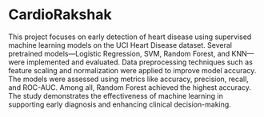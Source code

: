 # CardioRakshak
This project focuses on early detection of heart disease using supervised machine learning models on the UCI Heart Disease dataset. Several pretrained models—Logistic Regression, SVM, Random Forest, and KNN—were implemented and evaluated. Data preprocessing techniques such as feature scaling and normalization were applied to improve model accuracy. The models were assessed using metrics like accuracy, precision, recall, and ROC-AUC. Among all, Random Forest achieved the highest accuracy. The study demonstrates the effectiveness of machine learning in supporting early diagnosis and enhancing clinical decision-making.
